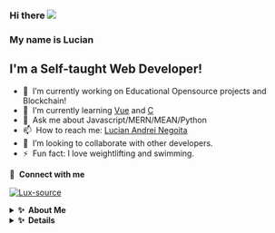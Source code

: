### Hi there <a href="https://www.gautamkrishnar.com/"><img src="https://media.giphy.com/media/hvRJCLFzcasrR4ia7z/giphy.gif" width="25px"></a>

### My name is Lucian

## I'm a Self-taught Web Developer!

- 🔭 &nbsp;I’m currently working on Educational Opensource projects and Blockchain!
- 🌱 &nbsp;I’m currently learning [Vue](https://vuejs.org/) and [C](https://en.wikipedia.org/wiki/C_(programming_language))
- 💬 &nbsp;Ask me about Javascript/MERN/MEAN/Python
- 📫 &nbsp;How to reach me: [Lucian Andrei Negoita](https://www.linkedin.com/in/lucian-andrei-negoita/)
- 👯 &nbsp;I’m looking to collaborate with other developers.
- ⚡ &nbsp;Fun fact: I love weightlifting and swimming.

🔗 &nbsp;**Connect with me**

<p align="left">
<a href="https://www.linkedin.com/in/lucian-andrei-negoita/" target="blank"><img align="center" src="https://raw.githubusercontent.com/rahuldkjain/github-profile-readme-generator/master/src/images/icons/Social/linked-in-alt.svg" alt="Lux-source" height="30" width="40" /></a>

<br />
<details>
  <summary><b>✨&nbsp;&nbsp;About&nbsp;Me</b></summary>
  <br/>

I am a Fullstack Developer. I create SPA web pages with responsive design, mainly using Frameworks like Angular or React. I'm a weightlifter and I also enjoy swimming since I was younger.

### Opensource Contributions

Most of my projects are released as open-source on GitHub, and currently I'm trying to contribute to this projects:

- [Devpill.me](https://github.com/dcbuild3r/devpill.me)

</details>

<details>
    <summary><b>✨&nbsp;&nbsp;Details</b></summary>
    
<a href="https://www.w3.org/html/" target="_blank"> <img src="https://raw.githubusercontent.com/devicons/devicon/master/icons/html5/html5-original-wordmark.svg" alt="html5" width="40" height="40"/> <a href="https://www.w3schools.com/css/" target="_blank"> <img src="https://raw.githubusercontent.com/devicons/devicon/master/icons/css3/css3-original-wordmark.svg" alt="css3" width="40" height="40"/> </a> <a href="https://developer.mozilla.org/en-US/docs/Web/JavaScript" target="_blank"> <img src="https://raw.githubusercontent.com/devicons/devicon/master/icons/javascript/javascript-original.svg" alt="javascript" width="40" height="40"/> <a href="https://commons.wikimedia.org/wiki/File:Solidity_logo.svg" target="_blank"/> <img src="https://upload.wikimedia.org/wikipedia/commons/thumb/9/98/Solidity_logo.svg/579px-Solidity_logo.svg.png?20201202112837" alt="Solidity" width="40" height="40"/> <a href="https://www.python.org/" target="_blank"/> <img src="https://upload.wikimedia.org/wikipedia/commons/thumb/c/c3/Python-logo-notext.svg/1869px-Python-logo-notext.svg.png" alt="python" width="40" hight="40"/> <a href="https://angular.io/" target="_blank"/> <img src="https://upload.wikimedia.org/wikipedia/commons/thumb/c/cf/Angular_full_color_logo.svg/2048px-Angular_full_color_logo.svg.png" alt="angular" width="40" hight="40"/> <a href="https://reactjs.org/" target="_blank"/> <img src="https://upload.wikimedia.org/wikipedia/commons/thumb/4/47/React.svg/1200px-React.svg.png" alt="react" width="40" hight="40"/> <a href="https://vuejs.org/" target="_blank"/> <img src="https://miro.medium.com/max/1200/1*qHsE-PM5TLmqzmYjmlr6-A.png" alt="vue" width="80" hight="80"/> <a href="https://jquery.com/" target="_blank"/> <img src="https://img2.freepng.es/20180502/ksq/kisspng-web-development-jquery-ui-javascript-computer-icon-jqlogo-5ae94a5d5e5172.2488375515252383653863.jpg" alt="jQuery" width="80" hight="80"/> <a href="https://expressjs.com/es/" target="_blank"/> <img src="https://upload.wikimedia.org/wikipedia/commons/6/64/Expressjs.png" alt="express.js" width="80" hight="80"/> <a href="https://nodejs.org/en/" target="_blank"/> <img src="https://upload.wikimedia.org/wikipedia/commons/thumb/d/d9/Node.js_logo.svg/1280px-Node.js_logo.svg.png" alt="node.js" width="80" hight="80"/> <a href="https://getbootstrap.com/" target="_blank"/> <img src="https://upload.wikimedia.org/wikipedia/commons/thumb/b/b2/Bootstrap_logo.svg/512px-Bootstrap_logo.svg.png" alt="bootstrap" width="40" hight="40"/> <a href="https://tailwindcss.com/" target="_blank"/> <img src="https://upload.wikimedia.org/wikipedia/commons/thumb/d/d5/Tailwind_CSS_Logo.svg/2048px-Tailwind_CSS_Logo.svg.png" alt="tailwind" width="40" hight="40"/> <a href="https://sass-lang.com/" target="_blank"/> <img src="https://upload.wikimedia.org/wikipedia/commons/thumb/9/96/Sass_Logo_Color.svg/1280px-Sass_Logo_Color.svg.png" alt="sass" width="40" hight="40"/> <a href="https://git-scm.com/" target="_blank"/> <img src="https://upload.wikimedia.org/wikipedia/commons/thumb/e/e0/Git-logo.svg/1280px-Git-logo.svg.png" alt="git" width="40" hight="40"/> <a href="mongodb.com/es" target="_blank"/> <img src="https://upload.wikimedia.org/wikipedia/commons/thumb/9/93/MongoDB_Logo.svg/2560px-MongoDB_Logo.svg.png" alt="MongoDB" width="80" height="40"/>




</details>
